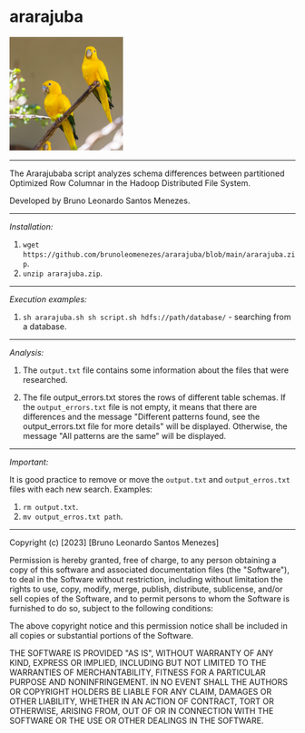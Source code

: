 
# ararajuba
<img src="https://github.com/brunoleomenezes/ararajuba/blob/main/ararajuba.jpg" style="width:200px; height:200px;">

------------------------------------------------------------------------------

The Ararajubaba script analyzes schema differences between partitioned Optimized Row Columnar in the Hadoop Distributed File System.

Developed by Bruno Leonardo Santos Menezes.

------------------------------------------------------------------------------

*Installation:*

1. `wget https://github.com/brunoleomenezes/ararajuba/blob/main/ararajuba.zip`.
2. `unzip ararajuba.zip`.

------------------------------------------------------------------------------

*Execution examples:*
1. `sh ararajuba.sh sh script.sh hdfs://path/database/` - searching from a database.
------------------------------------------------------------------------------

*Analysis:*

1. The `output.txt` file contains some information about the files that were researched.

2. The file output_errors.txt stores the rows of different table schemas. If the `output_errors.txt` file is not empty, it means that there are differences and the message "Different patterns found, see the output_errors.txt file for more details" will be displayed. Otherwise, the message "All patterns are the same" will be displayed.

------------------------------------------------------------------------------

*Important:*

It is good practice to remove or move the `output.txt` and `output_erros.txt` files with each new search. Examples:

1. `rm output.txt`.
2. `mv output_erros.txt path`.

------------------------------------------------------------------------------

Copyright (c) [2023] [Bruno Leonardo Santos Menezes]

Permission is hereby granted, free of charge, to any person obtaining a copy
of this software and associated documentation files (the "Software"), to deal
in the Software without restriction, including without limitation the rights
to use, copy, modify, merge, publish, distribute, sublicense, and/or sell
copies of the Software, and to permit persons to whom the Software is
furnished to do so, subject to the following conditions:

The above copyright notice and this permission notice shall be included in all
copies or substantial portions of the Software.

THE SOFTWARE IS PROVIDED "AS IS", WITHOUT WARRANTY OF ANY KIND, EXPRESS OR
IMPLIED, INCLUDING BUT NOT LIMITED TO THE WARRANTIES OF MERCHANTABILITY,
FITNESS FOR A PARTICULAR PURPOSE AND NONINFRINGEMENT. IN NO EVENT SHALL THE
AUTHORS OR COPYRIGHT HOLDERS BE LIABLE FOR ANY CLAIM, DAMAGES OR OTHER
LIABILITY, WHETHER IN AN ACTION OF CONTRACT, TORT OR OTHERWISE, ARISING FROM,
OUT OF OR IN CONNECTION WITH THE SOFTWARE OR THE USE OR OTHER DEALINGS IN THE
SOFTWARE.



